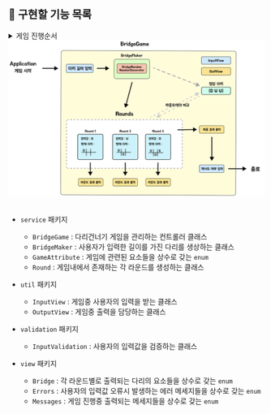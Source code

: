 ## 🎯 구현할 기능 목록

<details>
    <summary>게임 진행순서</summary>

1. 다리의 길이 입력
    - `InputView`: 다리의 길이를 입력받음
    - `BridgeMaker`: 입력받은 값의 길이를 갖는 다리 배열 생성
    - `OutView` : 안내 메세지 출력   


2. 다리를 건널때 까지 이동할 칸 입력 (위: U, 아래: D)
    - `InputView`: 이동할 칸의 명령어를 입력받음
    - `BridgeGame`: 입력한 다리길이만큼 갈때까지 진행
    - `OutView`
        - 다리를 이동할때 마다 현재 다리의 진행상태를 출력 
        - 안내 메세지 출력
  
 
3. 최종 게임 결과 출력
    - `OutView` : 다리 출력


4. 재시도 여부 결정 (재시도: R, 종료: Q)
    - `InputView`: 리플레이 여부를 입력받음
    - `OutView` : 안내 메세지 출력
    
    <br>    

    4-1.  종료
        - `OutView` : 실패메세지와 총 시도횟수 출력

    <br>    

    4.2. 재시도 : 2번부터 다시 시작

     
    
</details>

<div style="text-align: center;">
    <img src="./image/Architecture.png" alt="">
</div>

<br>

- `service` 패키지
   - `BridgeGame` : 다리건너기 게임을 관리하는 컨트롤러 클래스
   - `BridgeMaker` : 사용자가 입력한 길이를 가진 다리를 생상하는 클래스
   - `GameAttribute` : 게임에 관련된 요소들을 상수로 갖는 `enum`
   - `Round` : 게임내에서 존재하는 각 라운드를 생성하는 클래스 


- `util` 패키지
   - `InputView` : 게임중 사용자의 입력을 받는 클래스
   - `OutputView` : 게임중 출력을 담당하는 클래스


- `validation` 패키지
   - `InputValidation` : 사용자의 입력값을 검증하는 클래스
   

- `view` 패키지
   - `Bridge` : 각 라운드별로 출력되는 다리의 요소들을 상수로 갖는 `enum`
   - `Errors` : 사용자의 입력값 오류시 발생하는 에러 메세지들을 상수로 갖는 `enum`
   - `Messages` : 게임 진행중 출력되는 메세지들을 상수로 갖는 `enum`





